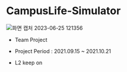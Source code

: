 # CampusLife-Simulator
![화면 캡처 2023-06-25 121356](https://github.com/binhao22/CampusLife-Simulator/assets/73528043/713e32a0-adf0-4034-82fc-d69c2e5b35ff)
* Team Project
* Project Period : 2021.09.15 ~ 2021.10.21

* L2 keep on
